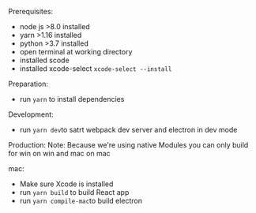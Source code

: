 Prerequisites:

- node js >8.0 installed
- yarn >1.16 installed
- python >3.7 installed
- open terminal at working directory
- installed scode
- installed xcode-select `xcode-select --install`

Preparation:
 - run `yarn` to install dependencies

Development:
 - run `yarn dev`to satrt webpack dev server and electron in dev mode

Production:
 Note: Because we're using native Modules you can only build for win on win and mac on mac

 mac:
 - Make sure Xcode is installed
 - run `yarn build` to build React app
 - run `yarn compile-mac`to build electron

